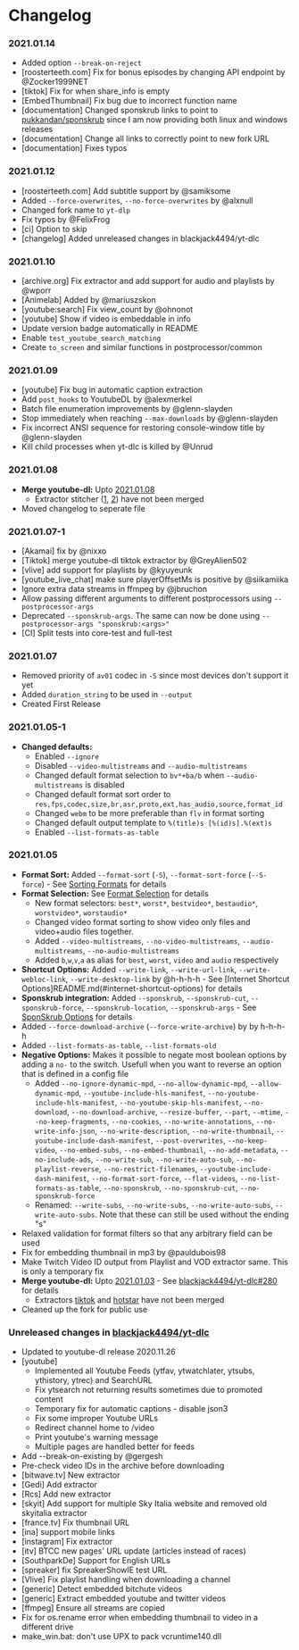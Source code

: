 # Changelog

<!--
# Instuctions for creating release

* Run `make doc`
* Update Changelog.md and Authors-Fork
* Commit to master as `Release <version>`
* Push to origin/release - build task will now run
* Update version.py and run `make issuetemplates`
* Commit to master as `[version] update`
* Push to origin/master
* Update changelog in /releases

-->


### 2021.01.14
* Added option `--break-on-reject`
* [roosterteeth.com] Fix for bonus episodes by changing API endpoint by @Zocker1999NET
* [tiktok] Fix for when share_info is empty
* [EmbedThumbnail] Fix bug due to incorrect function name
* [documentation] Changed sponskrub links to point to [pukkandan/sponskrub](https://github.com/pukkandan/SponSkrub) since I am now providing both linux and windows releases
* [documentation] Change all links to correctly point to new fork URL
* [documentation] Fixes typos


### 2021.01.12
* [roosterteeth.com] Add subtitle support by @samiksome
* Added `--force-overwrites`, `--no-force-overwrites` by @alxnull
* Changed fork name to `yt-dlp`
* Fix typos by @FelixFrog
* [ci] Option to skip
* [changelog] Added unreleased changes in blackjack4494/yt-dlc


### 2021.01.10
* [archive.org] Fix extractor and add support for audio and playlists by @wporr
* [Animelab] Added by @mariuszskon
* [youtube:search] Fix view_count by @ohnonot
* [youtube] Show if video is embeddable in info
* Update version badge automatically in README
* Enable `test_youtube_search_matching`
* Create `to_screen` and similar functions in postprocessor/common


### 2021.01.09
* [youtube] Fix bug in automatic caption extraction
* Add `post_hooks` to YoutubeDL by @alexmerkel
* Batch file enumeration improvements by @glenn-slayden
* Stop immediately when reaching `--max-downloads` by @glenn-slayden
* Fix incorrect ANSI sequence for restoring console-window title by @glenn-slayden
* Kill child processes when yt-dlc is killed by @Unrud


### 2021.01.08
* **Merge youtube-dl:** Upto [2021.01.08](https://github.com/ytdl-org/youtube-dl/commit/bf6a74c620bd4d5726503c5302906bb36b009026)
    * Extractor stitcher ([1](https://github.com/ytdl-org/youtube-dl/commit/bb38a1215718cdf36d73ff0a7830a64cd9fa37cc), [2](https://github.com/ytdl-org/youtube-dl/commit/a563c97c5cddf55f8989ed7ea8314ef78e30107f)) have not been merged
* Moved changelog to seperate file


### 2021.01.07-1
* [Akamai] fix by @nixxo
* [Tiktok] merge youtube-dl tiktok extractor by @GreyAlien502
* [vlive] add support for playlists by @kyuyeunk
* [youtube_live_chat] make sure playerOffsetMs is positive by @siikamiika
* Ignore extra data streams in ffmpeg by @jbruchon
* Allow passing different arguments to different postprocessors using `--postprocessor-args`
* Deprecated `--sponskrub-args`. The same can now be done using `--postprocessor-args "sponskrub:<args>"`
* [CI] Split tests into core-test and full-test


### 2021.01.07
* Removed priority of `av01` codec in `-S` since most devices don't support it yet
* Added `duration_string` to be used in `--output`
* Created First Release


### 2021.01.05-1
* **Changed defaults:**
    * Enabled `--ignore`
    * Disabled `--video-multistreams` and `--audio-multistreams`
    * Changed default format selection to `bv*+ba/b` when `--audio-multistreams` is disabled
    * Changed default format sort order to `res,fps,codec,size,br,asr,proto,ext,has_audio,source,format_id`
    * Changed `webm` to be more preferable than `flv` in format sorting
    * Changed default output template to `%(title)s [%(id)s].%(ext)s`
    * Enabled `--list-formats-as-table`


### 2021.01.05
* **Format Sort:** Added `--format-sort` (`-S`), `--format-sort-force` (`--S-force`) - See [Sorting Formats](README.md#sorting-formats) for details
* **Format Selection:** See [Format Selection](README.md#format-selection) for details
    * New format selectors: `best*`, `worst*`, `bestvideo*`, `bestaudio*`, `worstvideo*`, `worstaudio*`
    * Changed video format sorting to show video only files and video+audio files together.
    * Added `--video-multistreams`, `--no-video-multistreams`, `--audio-multistreams`, `--no-audio-multistreams`
    * Added `b`,`w`,`v`,`a` as alias for `best`, `worst`, `video` and `audio` respectively
* **Shortcut Options:** Added `--write-link`, `--write-url-link`, `--write-webloc-link`, `--write-desktop-link` by @h-h-h-h - See [Internet Shortcut Options]README.md(#internet-shortcut-options) for details
* **Sponskrub integration:** Added `--sponskrub`, `--sponskrub-cut`, `--sponskrub-force`, `--sponskrub-location`, `--sponskrub-args` - See [SponSkrub Options](README.md#sponskrub-options-sponsorblock) for details
* Added `--force-download-archive` (`--force-write-archive`) by by h-h-h-h
* Added `--list-formats-as-table`,  `--list-formats-old`
* **Negative Options:** Makes it possible to negate most boolean options by adding a `no-` to the switch. Usefull when you want to reverse an option that is defined in a config file
    * Added `--no-ignore-dynamic-mpd`, `--no-allow-dynamic-mpd`, `--allow-dynamic-mpd`, `--youtube-include-hls-manifest`, `--no-youtube-include-hls-manifest`, `--no-youtube-skip-hls-manifest`, `--no-download`, `--no-download-archive`, `--resize-buffer`, `--part`, `--mtime`, `--no-keep-fragments`, `--no-cookies`, `--no-write-annotations`, `--no-write-info-json`, `--no-write-description`, `--no-write-thumbnail`, `--youtube-include-dash-manifest`, `--post-overwrites`, `--no-keep-video`, `--no-embed-subs`, `--no-embed-thumbnail`, `--no-add-metadata`, `--no-include-ads`, `--no-write-sub`, `--no-write-auto-sub`, `--no-playlist-reverse`, `--no-restrict-filenames`, `--youtube-include-dash-manifest`, `--no-format-sort-force`, `--flat-videos`, `--no-list-formats-as-table`, `--no-sponskrub`, `--no-sponskrub-cut`, `--no-sponskrub-force`
    * Renamed: `--write-subs`, `--no-write-subs`, `--no-write-auto-subs`, `--write-auto-subs`. Note that these can still be used without the ending "s"
* Relaxed validation for format filters so that any arbitrary field can be used
* Fix for embedding thumbnail in mp3 by @pauldubois98
* Make Twitch Video ID output from Playlist and VOD extractor same. This is only a temporary fix
* **Merge youtube-dl:** Upto [2021.01.03](https://github.com/ytdl-org/youtube-dl/commit/8e953dcbb10a1a42f4e12e4e132657cb0100a1f8) - See [blackjack4494/yt-dlc#280](https://github.com/blackjack4494/yt-dlc/pull/280) for details
    * Extractors [tiktok](https://github.com/ytdl-org/youtube-dl/commit/fb626c05867deab04425bad0c0b16b55473841a2) and [hotstar](https://github.com/ytdl-org/youtube-dl/commit/bb38a1215718cdf36d73ff0a7830a64cd9fa37cc) have not been merged
* Cleaned up the fork for public use


### Unreleased changes in [blackjack4494/yt-dlc](https://github.com/blackjack4494/yt-dlc)
* Updated to youtube-dl release 2020.11.26
* [youtube]
    * Implemented all Youtube Feeds (ytfav, ytwatchlater, ytsubs, ythistory, ytrec) and SearchURL
    * Fix ytsearch not returning results sometimes due to promoted content
    * Temporary fix for automatic captions - disable json3
    * Fix some improper Youtube URLs
    * Redirect channel home to /video
    * Print youtube's warning message
    * Multiple pages are handled better for feeds
* Add --break-on-existing by @gergesh
* Pre-check video IDs in the archive before downloading
* [bitwave.tv] New extractor
* [Gedi] Add extractor
* [Rcs] Add new extractor
* [skyit] Add support for multiple Sky Italia website and removed old skyitalia extractor
* [france.tv] Fix thumbnail URL
* [ina] support mobile links
* [instagram] Fix extractor
* [itv] BTCC new pages' URL update (articles instead of races)
* [SouthparkDe] Support for English URLs
* [spreaker] fix SpreakerShowIE test URL
* [Vlive] Fix playlist handling when downloading a channel
* [generic] Detect embedded bitchute videos
* [generic] Extract embedded youtube and twitter videos
* [ffmpeg] Ensure all streams are copied
* Fix for os.rename error when embedding thumbnail to video in a different drive
* make_win.bat: don't use UPX to pack vcruntime140.dll
